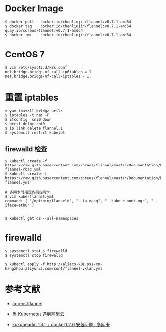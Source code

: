 # Docker Image
```
$ docker pull 	docker.io/chenliujin/flannel:v0.7.1-amd64
$ docker tag 	docker.io/chenliujin/flannel:v0.7.1-amd64  quay.io/coreos/flannel:v0.7.1-amd64
$ docker rmi 	docker.io/chenliujin/flannel:v0.7.1-amd64
```

# CentOS 7
```
$ vim /etc/sysctl.d/k8s.conf
net.bridge.bridge-nf-call-ip6tables = 1
net.bridge.bridge-nf-call-iptables = 1
```

# 重置 iptables 
```
$ yum install bridge-utils
$ iptables -t nat -F
$ ifconfig  cni0 down
$ brctl delbr cni0
$ ip link delete flannel.1
$ systemctl restart kubelet
```

## firewalld 检查




```
$ kubectl create -f https://raw.githubusercontent.com/coreos/flannel/master/Documentation/kube-flannel-rbac.yml
$ kubectl create -f https://raw.githubusercontent.com/coreos/flannel/master/Documentation/kube-flannel.yml

# 多网卡时指定内网的网卡
$ vim kube-flannel.yml 
command: [ "/opt/bin/flanneld", "--ip-masq", "--kube-subnet-mgr", "--iface=eth0" ]


$ kubectl get ds --all-namespaces
```




# firewalld
```
$ systemctl status firewalld
$ systemctl stop firewalld
```


```
$ kubectl apply -f http://aliacs-k8s.oss-cn-hangzhou.aliyuncs.com/conf/flannel-vxlan.yml
```


# 参考文献
- [coreos/flannel](https://github.com/coreos/flannel/tree/master/Documentation)


- [当 Kubernetes 遇到阿里云](https://yq.aliyun.com/articles/68921#)
- [kukubeadm 1.6.1 + docker1.2.6 安装问题 : 多网卡](http://www.cnblogs.com/fengjian2016/p/6689212.html?utm_source=itdadao&utm_medium=referral)
